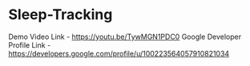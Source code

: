 # Sleep-Tracking 

Demo Video Link - https://youtu.be/TywMGN1PDC0
Google Developer Profile Link - https://developers.google.com/profile/u/100223564057910821034

